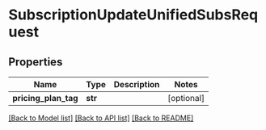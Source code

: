 # SubscriptionUpdateUnifiedSubsRequest

## Properties

Name | Type | Description | Notes
------------ | ------------- | ------------- | -------------
**pricing_plan_tag** | **str** |  | [optional] 

[[Back to Model list]](../README.md#documentation-for-models) [[Back to API list]](../README.md#documentation-for-api-endpoints) [[Back to README]](../README.md)


